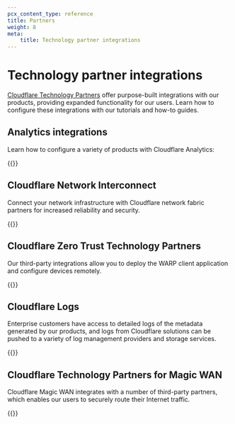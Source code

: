 ```yaml
---
pcx_content_type: reference
title: Partners
weight: 8
meta:
    title: Technology partner integrations
---
```


# Technology partner integrations

[Cloudflare Technology Partners](https://www.cloudflare.com/partners/technology-partners/) offer purpose-built integrations with our products, providing expanded functionality for our users. Learn how to configure these integrations with our tutorials and how-to guides.

## Analytics integrations

Learn how to configure a variety of products with Cloudflare Analytics:

{{<directory-listing folderDirectory="/fundamentals/data-products/analytics-integrations/" >}}

## Cloudflare Network Interconnect

Connect your network infrastructure with Cloudflare network fabric partners for increased reliability and security.

{{<directory-listing folderDirectory="/network-interconnect/partners/" >}}

## Cloudflare Zero Trust Technology Partners

Our third-party integrations allow you to deploy the WARP client application and configure devices remotely.

{{<directory-listing folderDirectory="/cloudflare-one/connections/connect-devices/warp/deployment/mdm-deployment/partners/" >}}

## Cloudflare Logs

Enterprise customers have access to detailed logs of the metadata generated by our products, and logs from Cloudflare solutions can be pushed to a variety of log management providers and storage services.

{{<directory-listing folderDirectory="/logs/get-started/enable-destinations/" >}}

## ​​Cloudflare Technology Partners for Magic WAN

Cloudflare Magic WAN integrates with a number of third-party partners, which enables our users to securely route their Internet traffic.

{{<directory-listing folderDirectory="/magic-wan/tutorials/" >}}